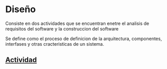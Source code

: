 # Diseño

Consiste en dos actividades que se encuentran enetre el analisis de requisitos del software y la construccion del software

Se define como el proceso de definicion de la arquitectura, componentes, interfases y otras cracteristicas de un sistema.

## [Actividad](Actividad.md)
